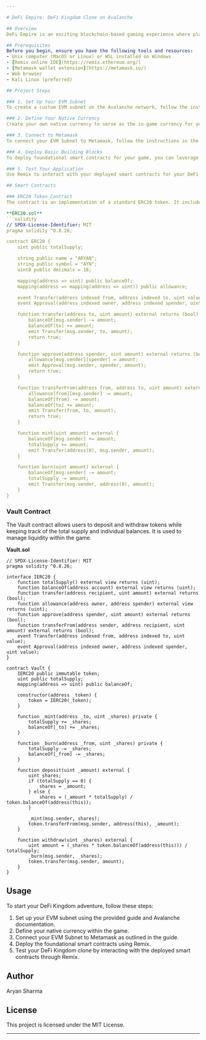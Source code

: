 ```yaml
---

# DeFi Empire: DeFi Kingdom Clone on Avalanche

## Overview
DeFi Empire is an exciting blockchain-based gaming experience where players can collect, build, and battle with their digital assets. By engaging in various game activities, players have the opportunity to earn rewards. This project is a DeFi Kingdom clone on the Avalanche network, merging decentralized finance and gaming to create an immersive universe.

## Prerequisites
Before you begin, ensure you have the following tools and resources:
- Unix computer (MacOS or Linux) or WSL installed on Windows
- [Remix online IDE](https://remix.ethereum.org/)
- [Metamask wallet extension](https://metamask.io/)
- Web browser
- Kali Linux (preferred)

## Project Steps

### 1. Set Up Your EVM Subnet
To create a custom EVM subnet on the Avalanche network, follow the instructions provided in the [guide](https://docs.avax.network/) and refer to the Avalanche documentation. This will allow you to deploy your smart contracts with low fees and create a custom token.

### 2. Define Your Native Currency
Create your own native currency to serve as the in-game currency for your DeFi Kingdom clone. This currency will be used for transactions, rewards, and various in-game activities.

### 3. Connect to Metamask
To connect your EVM Subnet to Metamask, follow the instructions in the provided [guide](https://docs.avax.network/build/tutorials/smart-contracts/setup-metamask). Make sure to select your custom EVM subnet as the network in Metamask.

### 4. Deploy Basic Building Blocks
To deploy foundational smart contracts for your game, you can leverage Solidity and Remix. These contracts will define activities such as battling, exploring, and trading. Example contracts are provided below.

### 5. Test Your Application
Use Remix to interact with your deployed smart contracts for your DeFi Kingdom clone. Deploy tokens, liquidity pools, and other important components of your game. Test functionalities like battling, exploring, and trading within your game.

## Smart Contracts

### ERC20 Token Contract
The contract is an implementation of a standard ERC20 token. It includes features such as transfers, allowances, minting, and burning. Players can utilize this token as an in-game currency.

**ERC20.sol**
```solidity
// SPDX-License-Identifier: MIT
pragma solidity ^0.8.26;

contract ERC20 {
    uint public totalSupply;

    string public name = "ARYAN";
    string public symbol = "AYN";
    uint8 public decimals = 18;

    mapping(address => uint) public balanceOf;
    mapping(address => mapping(address => uint)) public allowance;

    event Transfer(address indexed from, address indexed to, uint value);
    event Approval(address indexed owner, address indexed spender, uint value);

    function transfer(address to, uint amount) external returns (bool) {
        balanceOf[msg.sender] -= amount;
        balanceOf[to] += amount;
        emit Transfer(msg.sender, to, amount);
        return true;
    }

    function approve(address spender, uint amount) external returns (bool) {
        allowance[msg.sender][spender] = amount;
        emit Approval(msg.sender, spender, amount);
        return true;
    }

    function transferFrom(address from, address to, uint amount) external returns (bool) {
        allowance[from][msg.sender] -= amount;
        balanceOf[from] -= amount;
        balanceOf[to] += amount;
        emit Transfer(from, to, amount);
        return true;
    }

    function mint(uint amount) external {
        balanceOf[msg.sender] += amount;
        totalSupply += amount;
        emit Transfer(address(0), msg.sender, amount);
    }

    function burn(uint amount) external {
        balanceOf[msg.sender] -= amount;
        totalSupply -= amount;
        emit Transfer(msg.sender, address(0), amount);
    }
}
```

### Vault Contract
The Vault contract allows users to deposit and withdraw tokens while keeping track of the total supply and individual balances. It is used to manage liquidity within the game.

**Vault.sol**
```solidity
// SPDX-License-Identifier: MIT
pragma solidity ^0.8.26;

interface IERC20 {
    function totalSupply() external view returns (uint);
    function balanceOf(address account) external view returns (uint);
    function transfer(address recipient, uint amount) external returns (bool);
    function allowance(address owner, address spender) external view returns (uint);
    function approve(address spender, uint amount) external returns (bool);
    function transferFrom(address sender, address recipient, uint amount) external returns (bool);
    event Transfer(address indexed from, address indexed to, uint value);
    event Approval(address indexed owner, address indexed spender, uint value);
}

contract Vault {
    IERC20 public immutable token;
    uint public totalSupply;
    mapping(address => uint) public balanceOf;

    constructor(address _token) {
        token = IERC20(_token);
    }

    function _mint(address _to, uint _shares) private {
        totalSupply += _shares;
        balanceOf[_to] += _shares;
    }

    function _burn(address _from, uint _shares) private {
        totalSupply -= _shares;
        balanceOf[_from] -= _shares;
    }

    function deposit(uint _amount) external {
        uint shares;
        if (totalSupply == 0) {
            shares = _amount;
        } else {
            shares = (_amount * totalSupply) / token.balanceOf(address(this));
        }

        _mint(msg.sender, shares);
        token.transferFrom(msg.sender, address(this), _amount);
    }

    function withdraw(uint _shares) external {
        uint amount = (_shares * token.balanceOf(address(this))) / totalSupply;
        _burn(msg.sender, _shares);
        token.transfer(msg.sender, amount);
    }
}
```

## Usage
To start your DeFi Kingdom adventure, follow these steps:
1. Set up your EVM subnet using the provided guide and Avalanche documentation.
2. Define your native currency within the game.
3. Connect your EVM Subnet to Metamask as outlined in the guide.
4. Deploy the foundational smart contracts using Remix.
5. Test your DeFi Kingdom clone by interacting with the deployed smart contracts through Remix.

## Author
Aryan Sharma

## License
This project is licensed under the MIT License.

---
```

